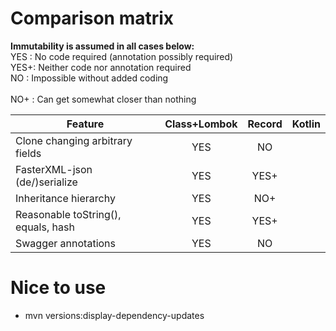 # Comparison matrix
**Immutability is assumed in all cases below:**
<BR/>YES : No code required (annotation possibly required)
<BR/>YES+: Neither code nor annotation required
<BR/>NO  : Impossible without added coding  
<BR/>NO+ : Can get somewhat closer than nothing

| Feature                             |      Class+Lombok      |  Record | Kotlin |
|-------------------------------------|:----------------------:|:-------:|:-------|
| Clone changing arbitrary fields     | YES                    | NO      |        |
| FasterXML-json (de/)serialize       | YES                    | YES+    |        |
| Inheritance hierarchy               | YES                    | NO+     |        |
| Reasonable toString(), equals, hash | YES                    | YES+    |        |
| Swagger annotations                 | YES                    | NO      |        |

# Nice to use
- mvn versions:display-dependency-updates